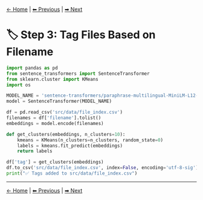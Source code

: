 <!-- Link global solarized theme -->
<link rel="stylesheet" href="./assets/css/style.css">

[← Home](./index.md) | [⬅ Previous](./2_scan_directory.md) | [➡ Next](./4_generate_html.md)
# 🏷️ Step 3: Tag Files Based on Filename

```python
import pandas as pd
from sentence_transformers import SentenceTransformer
from sklearn.cluster import KMeans
import os

MODEL_NAME = 'sentence-transformers/paraphrase-multilingual-MiniLM-L12-v2'
model = SentenceTransformer(MODEL_NAME)

df = pd.read_csv('src/data/file_index.csv')
filenames = df['filename'].tolist()
embeddings = model.encode(filenames)

def get_clusters(embeddings, n_clusters=10):
    kmeans = KMeans(n_clusters=n_clusters, random_state=0)
    labels = kmeans.fit_predict(embeddings)
    return labels

df['tag'] = get_clusters(embeddings)
df.to_csv('src/data/file_index.csv', index=False, encoding='utf-8-sig')
print("✅ Tags added to src/data/file_index.csv")
```

---
[← Home](./index.md) | [⬅ Previous](./2_scan_directory.md) | [➡ Next](./4_generate_html.md)
